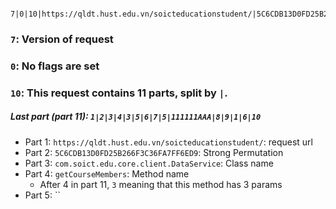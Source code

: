 ```gwt
    7|0|10|https://qldt.hust.edu.vn/soicteducationstudent/|5C6CDB13D0FD25B266F3C36FA7FF6ED9|com.soict.edu.core.client.DataService|getCourseMembers|java.lang.Long/4227064769|java.lang.String/2004016611|java.util.List|20204524|java.util.Arrays$ArrayList/2507071751|20241|1|2|3|4|3|5|6|7|5|111111AAA|8|9|1|6|10|
```

### `7`: Version of request

### `0`: No flags are set

### `10`: This request contains 11 parts, split by `|`.
##### Last part (part 11): `1|2|3|4|3|5|6|7|5|111111AAA|8|9|1|6|10`


- Part 1: `https://qldt.hust.edu.vn/soicteducationstudent/`: request url
- Part 2: `5C6CDB13D0FD25B266F3C36FA7FF6ED9`: Strong Permutation
- Part 3: `com.soict.edu.core.client.DataService`: Class name
- Part 4: `getCourseMembers`: Method name
  - After 4 in part 11, `3` meaning that this method has 3 params
- Part 5: ``